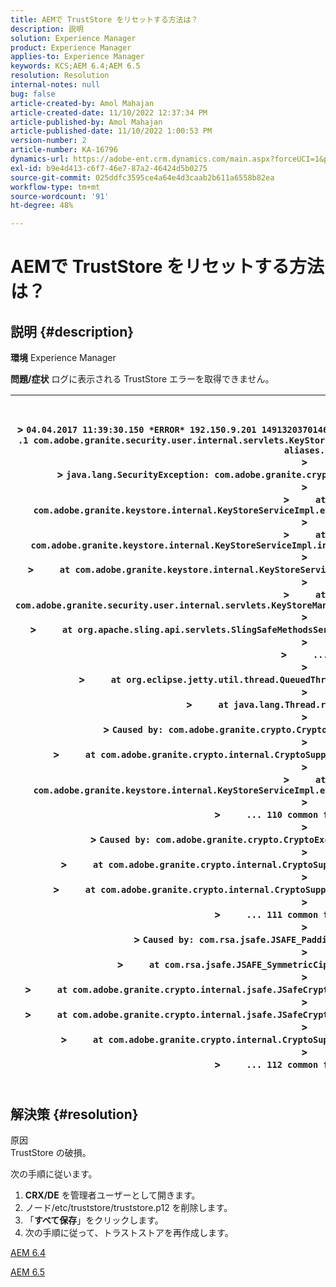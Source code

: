 ```yaml
---
title: AEMで TrustStore をリセットする方法は？
description: 説明
solution: Experience Manager
product: Experience Manager
applies-to: Experience Manager
keywords: KCS;AEM 6.4;AEM 6.5
resolution: Resolution
internal-notes: null
bug: false
article-created-by: Amol Mahajan
article-created-date: 11/10/2022 12:37:34 PM
article-published-by: Amol Mahajan
article-published-date: 11/10/2022 1:00:53 PM
version-number: 2
article-number: KA-16796
dynamics-url: https://adobe-ent.crm.dynamics.com/main.aspx?forceUCI=1&pagetype=entityrecord&etn=knowledgearticle&id=55d96f70-f460-ed11-9561-6045bd006268
exl-id: b9e4d413-c6f7-46e7-87a2-46424d5b0275
source-git-commit: 025ddfc3595ce4a64e4d3caab2b611a6558b82ea
workflow-type: tm+mt
source-wordcount: '91'
ht-degree: 48%

---
```


# AEMで TrustStore をリセットする方法は？

## 説明 {#description}

<b>環境</b>
Experience Manager


<b>問題/症状</b>
ログに表示される TrustStore エラーを取得できません。




| <br><br>> `04.04.2017 11:39:30.150 *ERROR* 192.150.9.201 1491320370146 GET ` `/libs/granite/security/truststore` `.json HTTP` `/1` `.1 com.adobe.granite.security.user.internal.servlets.KeyStoreManagingServlet Unable to retrieve the truststore's aliases.`<br>> <br>> `java.lang.SecurityException: com.adobe.granite.crypto.CryptoException: Cannot convert byte data`<br>> <br>> `    ` `at com.adobe.granite.keystore.internal.KeyStoreServiceImpl.extractStorePassword(KeyStoreServiceImpl.java:609)`<br>> <br>> `    ` `at com.adobe.granite.keystore.internal.KeyStoreServiceImpl.internalGetTrustStore(KeyStoreServiceImpl.java:462)`<br>> <br>> `    ` `at com.adobe.granite.keystore.internal.KeyStoreServiceImpl.getTrustStore(KeyStoreServiceImpl.java:154)`<br>> <br>> `    ` `at com.adobe.granite.security.user.internal.servlets.KeyStoreManagingServlet.doGet(KeyStoreManagingServlet.java:154)`<br>> <br>> `    ` `at org.apache.sling.api.servlets.SlingSafeMethodsServlet.mayService(SlingSafeMethodsServlet.java:269)`<br>> <br>> `    ` `...`<br>> <br>> `    ` `at org.eclipse.jetty.util.thread.QueuedThreadPool$3.run(QueuedThreadPool.java:555)`<br>> <br>> `    ` `at java.lang.Thread.run(Thread.java:745)`<br>> <br>> `Caused by: com.adobe.granite.crypto.CryptoException: Cannot convert byte data`<br>> <br>> `    ` `at com.adobe.granite.crypto.internal.CryptoSupportImpl.unprotect(CryptoSupportImpl.java:160)`<br>> <br>> `    ` `at com.adobe.granite.keystore.internal.KeyStoreServiceImpl.extractStorePassword(KeyStoreServiceImpl.java:601)`<br>> <br>> `    ` `... 110 common frames omitted`<br>> <br>> `Caused by: com.adobe.granite.crypto.CryptoException: Failed decrypting cipher text`<br>> <br>> `    ` `at com.adobe.granite.crypto.internal.CryptoSupportImpl.decrypt(CryptoSupportImpl.java:96)`<br>> <br>> `    ` `at com.adobe.granite.crypto.internal.CryptoSupportImpl.unprotect(CryptoSupportImpl.java:157)`<br>> <br>> `    ` `... 111 common frames omitted`<br>> <br>> `Caused by: com.rsa.jsafe.JSAFE_PaddingException: Invalid padding.`<br>> <br>> `    ` `at com.rsa.jsafe.JSAFE_SymmetricCipher.decryptFinal(Unknown Source)`<br>> <br>> `    ` `at com.adobe.granite.crypto.internal.jsafe.JSafeCryptoSupport.getPlainText(JSafeCryptoSupport.java:325)`<br>> <br>> `    ` `at com.adobe.granite.crypto.internal.jsafe.JSafeCryptoSupport.getPlainText(JSafeCryptoSupport.java:307)`<br>> <br>> `    ` `at com.adobe.granite.crypto.internal.CryptoSupportImpl.decrypt(CryptoSupportImpl.java:94)`<br>> <br>> `    ` `... 112 common frames omitted`<br><br> |
| --- |





## 解決策 {#resolution}

原因<br>
TrustStore の破損。

次の手順に従います。

1. <b>CRX/DE</b> を管理者ユーザーとして開きます。
2. ノード/etc/truststore/truststore.p12 を削除します。
3. 「<b>すべて保存</b>」をクリックします。
4. 次の手順に従って、トラストストアを再作成します。




[AEM 6.4](https://docs.adobe.com/content/help/ja-JP/experience-manager-64/administering/security/saml-2-0-authenticationhandler.html#add-the-idp-certificate-to-the-aem-truststore)

[AEM 6.5](https://docs.adobe.com/content/help/ja-JP/experience-manager-65/administering/security/saml-2-0-authenticationhandler.html#add-the-idp-certificate-to-the-aem-truststore)
